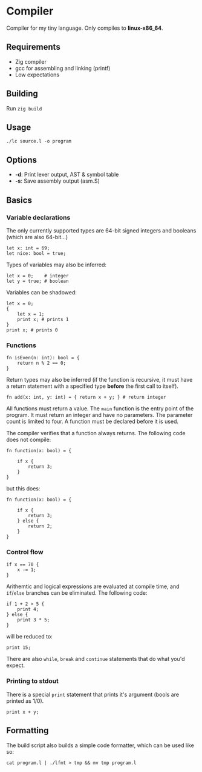 
# Compiler
Compiler for my tiny language. Only compiles to **linux-x86_64**.

## Requirements
* Zig compiler
* gcc for assembling and linking (printf)
* Low expectations

## Building
Run `zig build`

## Usage
`./lc source.l -o program`

## Options
* **-d**: Print lexer output, AST & symbol table
* **-s**: Save assembly output (asm.S)

## Basics
### Variable declarations
The only currently supported types are 64-bit signed integers and booleans
(which are also 64-bit...)
```
let x: int = 69;
let nice: bool = true;
```
Types of variables may also be inferred:
```
let x = 0;    # integer
let y = true; # boolean
```
Variables can be shadowed:
```
let x = 0;
{
    let x = 1;
    print x; # prints 1
}
print x; # prints 0
```

### Functions
```
fn isEven(n: int): bool = {
    return n % 2 == 0;
}
```
Return types may also be inferred (if the function is recursive, it must have a
return statement with a specified type **before** the first call to itself).
```
fn add(x: int, y: int) = { return x + y; } # return integer
```
All functions must return a value.
The `main` function is the entry point of the program.
It must return an integer and have no parameters.
The parameter count is limited to four.
A function must be declared before it is used.


The compiler verifies that a function always returns.
The following code does not compile:
```
fn function(x: bool) = {

    if x {
        return 3;
    }
}
```
but this does:
```
fn function(x: bool) = {

    if x {
        return 3;
    } else {
        return 2;
    }
}
```

### Control flow
```
if x == 70 {
    x -= 1;
}
```
Arithemtic and logical expressions are evaluated at compile time,
and `if`/`else` branches can be eliminated. The following code:
```
if 1 + 2 > 5 {
    print 4;
} else {
    print 3 * 5;
}
```
will be reduced to:
```
print 15;
```
There are also `while`, `break` and `continue` statements that
do what you'd expect.

### Printing to stdout
There is a special `print` statement that prints it's argument (bools are printed as 1/0).
```
print x + y;
```

## Formatting
The build script also builds a simple code formatter, which can be used like so:
```
cat program.l | ./lfmt > tmp && mv tmp program.l
```
